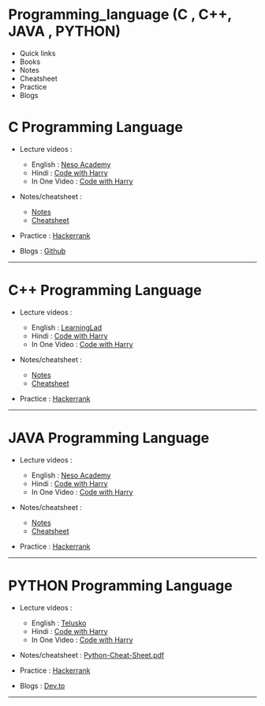 # Programming_language (C , C++, JAVA , PYTHON)
- Quick links
- Books
- Notes
- Cheatsheet
- Practice
- Blogs


# C Programming Language 
- Lecture videos : 

    - English : [Neso Academy](https://www.youtube.com/playlist?list=PLBlnK6fEyqRggZZgYpPMUxdY1CYkZtARR)
    - Hindi :  [Code with Harry](https://www.youtube.com/playlist?list=PLu0W_9lII9aiXlHcLx-mDH1Qul38wD3aR)
    - In One Video : [Code with Harry](https://www.youtube.com/watch?v=YXcgD8hRHYY&list=PLu0W_9lII9ahKZ42vg2w9ERPmShYbYAB7&index=11&ab_channel=CodeWithHarry)
    

- Notes/cheatsheet : 
   - [Notes](https://drive.google.com/file/d/1FHt2QoM6U8rydz9HQkNF6Le0fgKtAy3m/view)
   - [Cheatsheet](https://github.com/riti2409/Programming_with_C_and_Cplus-plus/files/7980816/C_Cheat.pdf)
 
 - Practice : [Hackerrank](https://www.hackerrank.com/domains/c)

- Blogs : [Github](https://github.com/WonderPro/Batch-2021/blob/2ace620f0a8b834f9cc8c862e2d468f371deee1e/Syllabus/C%20Syllabus/README.md)
<hr>

# C++ Programming Language 
- Lecture videos :
 
    - English : [LearningLad](https://www.youtube.com/playlist?list=PLfVsf4Bjg79Cu5MYkyJ-u4SyQmMhFeC1C)
    - Hindi :  [Code with Harry](https://www.youtube.com/playlist?list=PLu0W_9lII9agpFUAlPFe_VNSlXW5uE0YL)
    - In One Video : [Code with Harry](https://www.youtube.com/watch?v=yGB9jhsEsr8&ab_channel=CodeWithHarry)
    

- Notes/cheatsheet :
  - [Notes](https://drive.google.com/file/d/1FHt2QoM6U8rydz9HQkNF6Le0fgKtAy3m/view)
  - [Cheatsheet](https://www.codewithharry.com/blogpost/cpp-cheatsheet)

- Practice : [Hackerrank](https://www.hackerrank.com/domains/cpp)

<hr>

# JAVA Programming Language 
- Lecture videos : 

    - English : [Neso Academy](https://www.youtube.com/playlist?list=PLBlnK6fEyqRjKA_NuK9mHmlk0dZzuP1P5)
    - Hindi :   [Code with Harry](https://www.youtube.com/playlist?list=PLu0W_9lII9agS67Uits0UnJyrYiXhDS6q)
    - In One Video : [Code with Harry](https://www.youtube.com/watch?v=ihk_Xglr164&list=PLu0W_9lII9ahKZ42vg2w9ERPmShYbYAB7&index=15&ab_channel=CodeWithHarry)
    

- Notes/cheatsheet :  
  - [Notes](https://github.com/riti2409/Programming_language/files/8146923/Java.Programming.pdf)
  - [Cheatsheet](https://github.com/riti2409/Programming_language/files/8146917/Java-Cheat-Sheet.pdf)

- Practice : [Hackerrank](https://www.hackerrank.com/domains/java)

<hr>

# PYTHON Programming Language 
- Lecture videos : 

    - English : [Telusko](https://www.youtube.com/playlist?list=PLsyeobzWxl7poL9JTVyndKe62ieoN-MZ3)
    - Hindi :   [Code with Harry](https://www.youtube.com/playlist?list=PLu0W_9lII9agICnT8t4iYVSZ3eykIAOME)
    - In One Video : [Code with Harry](https://www.youtube.com/watch?v=ihk_Xglr164&t=31s&ab_channel=CodeWithHarry)
    

- Notes/cheatsheet : [Python-Cheat-Sheet.pdf](https://github.com/riti2409/Programming_language/files/8146925/Python-Cheat-Sheet.pdf)

- Practice : [Hackerrank](https://www.hackerrank.com/domains/python)

- Blogs : [Dev.to](https://dev.to/aatmaj/series/13315)
<hr>
